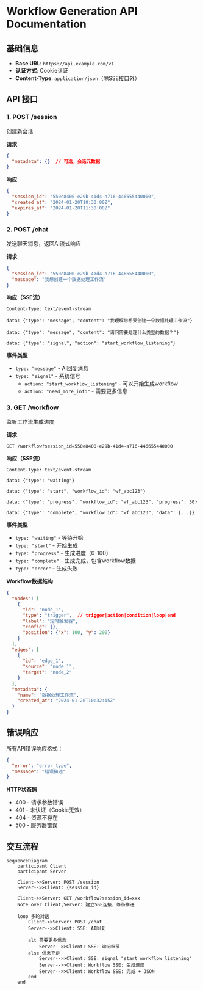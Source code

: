 # Workflow Generation API Documentation

## 基础信息

- **Base URL**: `https://api.example.com/v1`
- **认证方式**: Cookie认证
- **Content-Type**: `application/json`（除SSE接口外）

## API 接口

### 1. POST /session
创建新会话

**请求**
```json
{
  "metadata": {}  // 可选，会话元数据
}
```

**响应**
```json
{
  "session_id": "550e8400-e29b-41d4-a716-446655440000",
  "created_at": "2024-01-20T10:30:00Z",
  "expires_at": "2024-01-20T11:30:00Z"
}
```

### 2. POST /chat
发送聊天消息，返回AI流式响应

**请求**
```json
{
  "session_id": "550e8400-e29b-41d4-a716-446655440000",
  "message": "我想创建一个数据处理工作流"
}
```

**响应（SSE流）**
```
Content-Type: text/event-stream

data: {"type": "message", "content": "我理解您想要创建一个数据处理工作流"}

data: {"type": "message", "content": "请问需要处理什么类型的数据？"}

data: {"type": "signal", "action": "start_workflow_listening"}
```

**事件类型**
- `type: "message"` - AI回复消息
- `type: "signal"` - 系统信号
  - `action: "start_workflow_listening"` - 可以开始生成workflow
  - `action: "need_more_info"` - 需要更多信息

### 3. GET /workflow
监听工作流生成进度

**请求**
```
GET /workflow?session_id=550e8400-e29b-41d4-a716-446655440000
```

**响应（SSE流）**
```
Content-Type: text/event-stream

data: {"type": "waiting"}

data: {"type": "start", "workflow_id": "wf_abc123"}

data: {"type": "progress", "workflow_id": "wf_abc123", "progress": 50}

data: {"type": "complete", "workflow_id": "wf_abc123", "data": {...}}
```

**事件类型**
- `type: "waiting"` - 等待开始
- `type: "start"` - 开始生成
- `type: "progress"` - 生成进度（0-100）
- `type: "complete"` - 生成完成，包含workflow数据
- `type: "error"` - 生成失败

**Workflow数据结构**
```json
{
  "nodes": [
    {
      "id": "node_1",
      "type": "trigger",  // trigger|action|condition|loop|end
      "label": "定时触发器",
      "config": {},
      "position": {"x": 100, "y": 200}
    }
  ],
  "edges": [
    {
      "id": "edge_1",
      "source": "node_1",
      "target": "node_2"
    }
  ],
  "metadata": {
    "name": "数据处理工作流",
    "created_at": "2024-01-20T10:32:15Z"
  }
}
```

## 错误响应

所有API错误响应格式：
```json
{
  "error": "error_type",
  "message": "错误描述"
}
```

**HTTP状态码**
- 400 - 请求参数错误
- 401 - 未认证（Cookie无效）
- 404 - 资源不存在
- 500 - 服务器错误

## 交互流程

```mermaid
sequenceDiagram
    participant Client
    participant Server
    
    Client->>Server: POST /session
    Server-->>Client: {session_id}
    
    Client->>Server: GET /workflow?session_id=xxx
    Note over Client,Server: 建立SSE连接，等待推送
    
    loop 多轮对话
        Client->>Server: POST /chat
        Server-->>Client: SSE: AI回复
        
        alt 需要更多信息
            Server-->>Client: SSE: 询问细节
        else 信息充足
            Server-->>Client: SSE: signal "start_workflow_listening"
            Server-->>Client: Workflow SSE: 生成进度
            Server-->>Client: Workflow SSE: 完成 + JSON
        end
    end
```